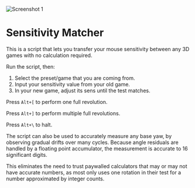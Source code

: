 ![Screenshot 1](https://i.redd.it/9mz7qsymx3e11.png)

# Sensitivity Matcher

This is a script that lets you transfer your mouse sensitivity between any 3D games with no calculation required.

Run the script, then:

1) Select the preset/game that you are coming from.
2) Input your sensitivity value from your old game.
3) In your new game, adjust its sens until the test matches.

Press `Alt+[` to perform one full revolution.

Press `Alt+]` to perform multiple full revolutions.

Press `Alt+\` to halt.

The script can also be used to accurately measure any base yaw, by observing gradual drifts over many cycles. Because angle residuals are handled by a floating point accumulator, the measurement is accurate to 16 significant digits.

This eliminates the need to trust paywalled calculators that may or may not have accurate numbers, as most only uses one rotation in their test for a number approximated by integer counts.
